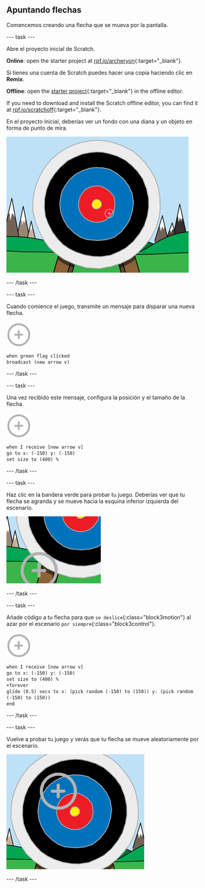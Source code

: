 ## Apuntando flechas

Comencemos creando una flecha que se mueva por la pantalla.

\--- task \---

Abre el proyecto inicial de Scratch.

**Online**: open the starter project at [rpf.io/archeryon](https://rpf.io/archeryon){:target="_blank"}.

Si tienes una cuenta de Scratch puedes hacer una copia haciendo clic en **Remix**.

**Offline**: open the [starter project](https://rpf.io/p/en/archery-go){:target="_blank"} in the offline editor.

If you need to download and install the Scratch offline editor, you can find it at [rpf.io/scratchoff](https://rpf.io/scratchoff){:target="_blank"}.

En el proyecto inicial, deberías ver un fondo con una diana y un objeto en forma de punto de mira.

![proyectos iniciales](images/archery-starter.png)

\--- /task \---

\--- task \---

Cuando comience el juego, transmite un mensaje para disparar una nueva flecha.

![objeto blanco](images/target-sprite.png)

```blocks3
when green flag clicked
broadcast (new arrow v)
```

\--- /task \---

\--- task \---

Una vez recibido este mensaje, configura la posición y el tamaño de la flecha.

![objeto blanco](images/target-sprite.png)

```blocks3
when I receive [new arrow v]
go to x: (-150) y: (-150)
set size to (400) %
```

\--- /task \---

\--- task \---

Haz clic en la bandera verde para probar tu juego. Deberías ver que tu flecha se agranda y se mueve hacia la esquina inferior izquierda del escenario.

![objeto blanco más grande en la parte inferior izquierda del escenario](images/archery-start-test.png)

\--- /task \---

\--- task \---

Añade código a tu flecha para que `se deslice`{:class="block3motion"} al azar por el escenario `por siempre`{:class="block3control"}.

![objeto blanco](images/target-sprite.png)

```blocks3
when I receive [new arrow v]
go to x: (-150) y: (-150)
set size to (400) %
+forever
glide (0.5) secs to x: (pick random (-150) to (150)) y: (pick random (-150) to (150))
end
```

\--- /task \---

\--- task \---

Vuelve a probar tu juego y verás que tu flecha se mueve aleatoriamente por el escenario.

![objetivo en una posición diferente](images/archery-glide-test.png)

\--- /task \---